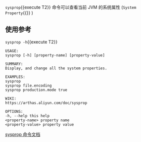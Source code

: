 `sysprop`{{execute T2}} 命令可以查看当前 JVM 的系统属性 (`System Property`{{}} )

## 使用参考

`sysprop -h`{{execute T2}}

```
USAGE:
sysprop [-h] [property-name] [property-value]

SUMMARY:
Display, and change all the system properties.

EXAMPLES:
sysprop
sysprop file.encoding
sysprop production.mode true

WIKI:
https://arthas.aliyun.com/doc/sysprop

OPTIONS:
-h, --help this help
<property-name> property name
<property-value> property value
```

[sysprop 命令文档](https://arthas.aliyun.com/doc/sysprop.html)
